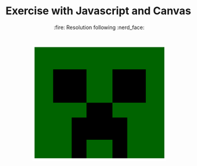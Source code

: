 # Exercise with Javascript and Canvas

 <p align="center"> 
 :fire: Resolution following :nerd_face:
</p>

 <h1 align="center">
  <img alt="creeperMinecraft" title="#creeperMinecraft" src="./img/creeper.png" />
</h1>